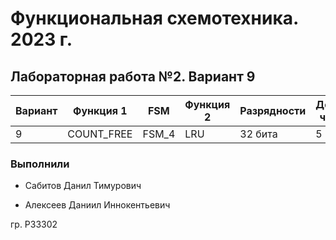 # Функциональная схемотехника. 2023 г.
## Лабораторная работа №2. Вариант 9

| Вариант  | Функция 1     | FSM    | Функция 2     | Разрядности   | Делитель частоты |
| -------- | ------------- | ------ | ------------- | ------------- | -------------    |
| 9        | COUNT_FREE    | FSM_4  | LRU           | 32 бита       | 5                |

### Выполнили

 - Сабитов Данил Тимурович
 
 - Алексеев Даниил Иннокентьевич	

гр. P33302
